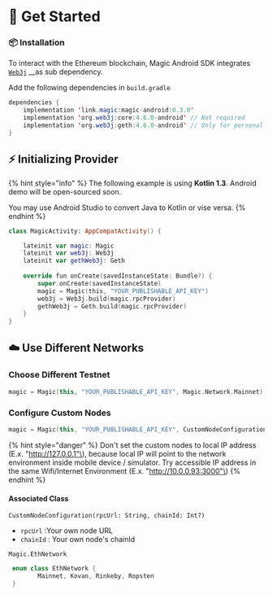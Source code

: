 # 🚀 Get Started

### 📦 Installation

To interact with the Ethereum blockchain, Magic Android SDK integrates [`Web3j`](https://github.com/web3j/web3j) __as sub dependency. 

Add the following dependencies in `build.gradle`

```java
dependencies {
    implementation 'link.magic:magic-android:0.3.0'
    implementation 'org.web3j:core:4.6.0-android' // Not required
    implementation 'org.web3j:geth:4.6.0-android' // Only for personal Sign
}
```

## ⚡️ Initializing Provider

{% hint style="info" %}
The following example is using **Kotlin 1.3**. Android demo will be open-sourced soon. 

You may use Android Studio to convert Java to Kotlin or vise versa. 
{% endhint %}

```swift
class MagicActivity: AppCompatActivity() {

    lateinit var magic: Magic
    lateinit var web3j: Web3j
    lateinit var gethWeb3j: Geth
    
    override fun onCreate(savedInstanceState: Bundle?) {
        super.onCreate(savedInstanceState)
        magic = Magic(this, "YOUR_PUBLISHABLE_API_KEY")
        web3j = Web3j.build(magic.rpcProvider)
        gethWeb3j = Geth.build(magic.rpcProvider)
    }
}
```

## ☁️ Use Different Networks

### Choose Different Testnet

```kotlin
magic = Magic(this, "YOUR_PUBLISHABLE_API_KEY", Magic.Network.Mainnet)
```

### Configure Custom Nodes

```kotlin
magic = Magic(this, "YOUR_PUBLISHABLE_API_KEY", CustomNodeConfiguration("https://alchemy.io"))
```

{% hint style="danger" %}
Don't set the custom nodes to local IP address \(E.x. "http://127.0.0.1"\), because local IP will point to the network environment inside mobile device / simulator. Try accessible IP address in the same Wifi/Internet Environment \(E.x. "http://10.0.0.93:3000"\)
{% endhint %}

#### Associated Class

`CustomNodeConfiguration(rpcUrl: String, chainId: Int?)`

* `rpcUrl` :Your own node URL
* `chainId` : Your own node's chainId 

`Magic.EthNetwork`

```swift
 enum class EthNetwork {
        Mainnet, Kovan, Rinkeby, Ropsten
 }
```

